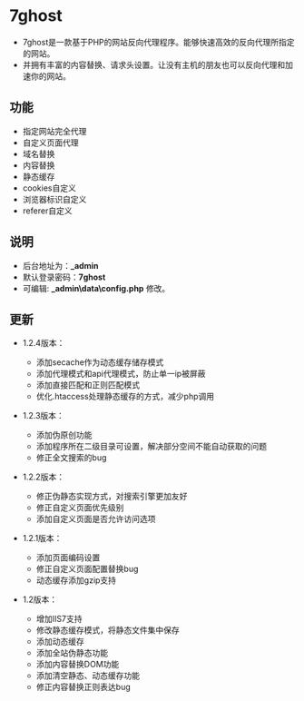 # 7ghost

* 7ghost是一款基于PHP的网站反向代理程序。能够快速高效的反向代理所指定的网站。
* 并拥有丰富的内容替换、请求头设置。让没有主机的朋友也可以反向代理和加速你的网站。

## 功能
* 指定网站完全代理
* 自定义页面代理
* 域名替换
* 内容替换
* 静态缓存
* cookies自定义
* 浏览器标识自定义
* referer自定义

## 说明
* 后台地址为：**\_admin**
* 默认登录密码：**7ghost**
* 可编辑: **\_admin\data\config.php** 修改。

## 更新
* 1.2.4版本：
  * 添加secache作为动态缓存储存模式
  * 添加代理模式和api代理模式，防止单一ip被屏蔽
  * 添加直接匹配和正则匹配模式
  * 优化.htaccess处理静态缓存的方式，减少php调用

* 1.2.3版本：
  * 添加伪原创功能
  * 添加程序所在二级目录可设置，解决部分空间不能自动获取的问题
  * 修正全文搜索的bug

* 1.2.2版本：
  * 修正伪静态实现方式，对搜索引擎更加友好
  * 修正自定义页面优先级别
  * 添加自定义页面是否允许访问选项

* 1.2.1版本：
  * 添加页面编码设置
  * 修正自定义页面配置替换bug
  * 动态缓存添加gzip支持

* 1.2版本：
  * 增加IIS7支持
  * 修改静态缓存模式，将静态文件集中保存
  * 添加动态缓存
  * 添加全站伪静态功能
  * 添加内容替换DOM功能
  * 添加清空静态、动态缓存功能
  * 修正内容替换正则表达bug

